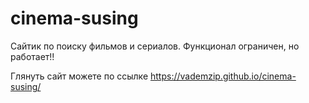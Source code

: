 # cinema-susing

Сайтик по поиску фильмов и сериалов. 
Функционал ограничен, но работает!!

Глянуть сайт можете по ссылке https://vademzip.github.io/cinema-susing/

